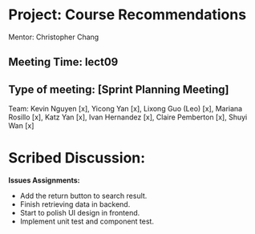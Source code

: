 # Project: Course Recommendations

Mentor: Christopher Chang

## Meeting Time: lect09

## Type of meeting: [Sprint Planning Meeting]

Team: Kevin Nguyen [x], Yicong Yan [x], Lixong Guo (Leo) [x], Mariana Rosillo [x], Katz Yan [x], Ivan Hernandez [x], Claire Pemberton [x], Shuyi Wan [x]

# Scribed Discussion:

**Issues Assignments:**

* Add the return button to search result.
* Finish retrieving data in backend.
* Start to polish UI design in frontend.
* Implement unit test and component test.
